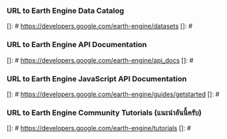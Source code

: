 ### URL to Earth Engine Data Catalog
[]: # https://developers.google.com/earth-engine/datasets
[]: #
### URL to Earth Engine API Documentation
[]: # https://developers.google.com/earth-engine/api_docs
[]: #
### URL to Earth Engine JavaScript API Documentation
[]: # https://developers.google.com/earth-engine/guides/getstarted
[]: #
### URL to Earth Engine Community Tutorials (แนะนำอันนี้ครับ)
[]: # https://developers.google.com/earth-engine/tutorials
[]: #